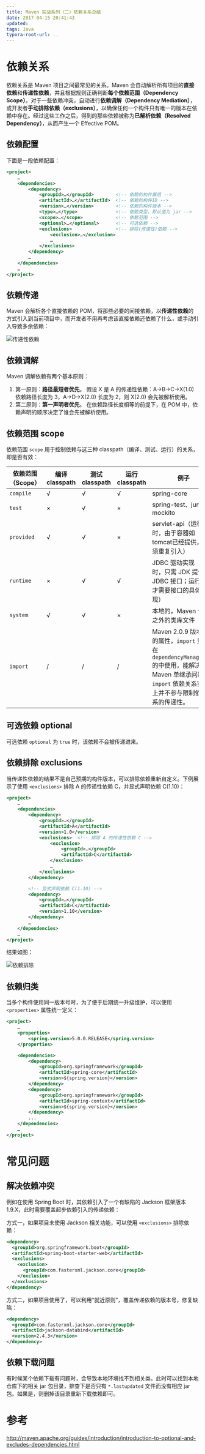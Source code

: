 ```yaml
---
title: Maven 实战系列（二）依赖关系总结
date: 2017-04-15 20:41:43
updated:
tags: Java
typora-root-url: ..
---
```


# 依赖关系

依赖关系是 Maven 项目之间最常见的关系。Maven 会自动解析所有项目的**直接依赖**和**传递性依赖**，并且根据规则正确判断**每个依赖范围（Dependency Scope）**。对于一些依赖冲突，自动进行**依赖调解（Dependency Mediation）**，或开发者**手动排除依赖（exclusions）**，以确保任何一个构件只有唯一的版本在依赖中存在。经过这些工作之后，得到的那些依赖被称为**已解析依赖（Resolved Dependency）**，从而产生一个 Effective POM。

## 依赖配置

下面是一段依赖配置：

```xml
<project>
    …
    <dependencies>
        <dependency>
            <groupId>…</groupId>        <!-- 依赖的构件属组 -->
            <artifactId>…</artifactId>  <!-- 依赖的构件ID -->
            <version>…</version>        <!-- 依赖的构件版本 -->
            <type>…</type>              <!-- 依赖类型，默认值为 jar -->
            <scope>…</scope>            <!-- 依赖范围 -->
            <optional>…</optional>      <!-- 可选依赖 -->
            <exclusions>                <!-- 排除(传递性)依赖 -->
                <exclusion>…</exclusion>
                …
            </exclusions>
        </dependency>
        …
    </dependencies>
    …
</project>
```

## 依赖传递

Maven 会解析各个直接依赖的 POM，将那些必要的间接依赖，以**传递性依赖**的方式引入到当前项目中，而开发者不用再考虑该直接依赖还依赖了什么，或手动引入导致多余依赖：

![传递性依赖](/img/java/maven/transitive_dependencies.png)

## 依赖调解

Maven 调解依赖有两个基本原则：

1. 第一原则：**路径最短者优先**。
   假设 X 是 A 的传递性依赖：A->B->C->X(1.0) 依赖路径长度为 3，A->D->X(2.0) 长度为 2，则 X(2.0) 会先被解析使用。
2. 第二原则：**第一声明者优先**。
   在依赖路径长度相等的前提下，在 POM 中，依赖声明的顺序决定了谁会先被解析使用。

## 依赖范围 scope

依赖范围 `scope` 用于控制依赖与这三种 classpath（编译、测试、运行）的关系，即是否有效：

| 依赖范围（Scope） | 编译classpath | 测试classpath | 运行classpath | 例子                                                         |
| ----------------- | ------------- | ------------- | ------------- | ------------------------------------------------------------ |
| `compile`         | √             | √             | √             | spring-core                                                  |
| `test`            | ×             | √             | ×             | spring-test、junit、mockito                                  |
| `provided`        | √             | √             | ×             | servlet-api（运行时，由于容器如tomcat已经提供，无须重复引入） |
| `runtime`         | ×             | √             | √             | JDBC 驱动实现（编译时，只需 JDK 提供的 JDBC 接口；运行时，才需要接口的具体实现） |
| `system`          | √             | √             | ×             | 本地的，Maven 仓库之外的类库文件                             |
| `import`          | /             | /             | /             | Maven 2.0.9 版本后出的属性，`import` 只能在 `dependencyManagement` 的中使用，能解决 Maven 单继承问题，`import` 依赖关系实际上并不参与限制依赖关系的传递性。 |

## 可选依赖 optional

可选依赖 `optional` 为 `true` 时，该依赖不会被传递进来。

## 依赖排除 exclusions

当传递性依赖的结果不是自己预期的构件版本，可以排除依赖重新自定义。下例展示了使用 `<exclusions>` 排除 A 的传递性依赖 C，并显式声明依赖 C(1.10)：

```xml
<project>
    …
    <dependencies>
        <dependency>
            <groupId>…</groupId>
            <artifactId>A</artifactId>
            <version>1.0</version>
            <exclusions>  <!-- 排除 A 的传递性依赖 C -->
                <exclusion>
                    <groupId>…</groupId>
                    <artifactId>C</artifactId>
                </exclusion>
                …
            </exclusions>
        </dependency>

        <!-- 显式声明依赖 C(1.10) -->
        <dependency>
            <groupId>…</groupId>
            <artifactId>C</artifactId>
            <version>1.10</version>
        </dependency>
        …
    </dependencies>
    …
</project>
```

结果如图：

![依赖排除](/img/java/maven/exclusion_dependencies.png)

## 依赖归类

当多个构件使用同一版本号时，为了便于后期统一升级维护，可以使用 `<properties>` 属性统一定义：

```xml
<project>
    …
    <properties>
        <spring.version>5.0.0.RELEASE</spring.version>
    </properties>

    <dependencies>
        <dependency>
            <groupId>org.springframework</groupId>
            <artifactId>spring-core</artifactId>
            <version>${spring.version}</version>
        </dependency>
        <dependency>
            <groupId>org.springframework</groupId>
            <artifactId>spring-context</artifactId>
            <version>${spring.version}</version>
        </dependency>
        ...
    </dependencies>
    …
</project>
```

# 常见问题

## 解决依赖冲突

例如在使用 Spring Boot 时，其依赖引入了一个有缺陷的 Jackson 框架版本 1.9.X，此时需要覆盖起步依赖引入的传递依赖：

方式一，如果项目未使用 Jackson 相关功能，可以使用 `<exclusions>` 排除依赖：

```xml
<dependency>
  <groupId>org.springframework.boot</groupId>
  <artifactId>spring-boot-starter-web</artifactId>
  <exclusions>
    <exclusion>
      <groupId>com.fasterxml.jackson.core</groupId>
    </exclusion>
  </exclusions>
</dependency>
```

方式二，如果项目使用了，可以利用“就近原则”，覆盖传递依赖的版本号，修复缺陷：

```xml
<dependency>
  <groupId>com.fasterxml.jackson.core</groupId>
  <artifactId>jackson-databind</artifactId>
  <version>2.4.3</version>
</dependency>
```

## 依赖下载问题

有时候某个依赖下载有问题时，会导致本地环境找不到相关类。此时可以找到本地仓库下的相关 jar 包目录，排查下是否只有 `*.lastupdated` 文件而没有相应 jar 包。如果是，则删掉该目录重新下载依赖即可。

# 参考

http://maven.apache.org/guides/introduction/introduction-to-optional-and-excludes-dependencies.html